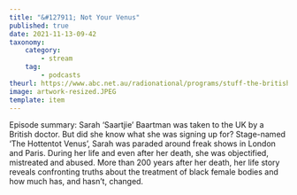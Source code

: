 ```yaml
---
title: "&#127911; Not Your Venus"
published: true
date: 2021-11-13-09-42
taxonomy:
    category:
        - stream
    tag:
        - podcasts
theurl: https://www.abc.net.au/radionational/programs/stuff-the-british-stole/not-your-venus/13572994
image: artwork-resized.JPEG
template: item
---
```


Episode summary: Sarah &lsquo;Saartjie&rsquo; Baartman was taken to the UK by a British doctor. But did she know what she was signing up for? Stage-named &lsquo;The Hottentot Venus&rsquo;, Sarah was paraded around freak shows in London and Paris. During her life and even after her death, she was objectified, mistreated and abused. More than 200 years after her death, her life story reveals confronting truths about the treatment of black female bodies and how much has, and hasn&rsquo;t, changed.
